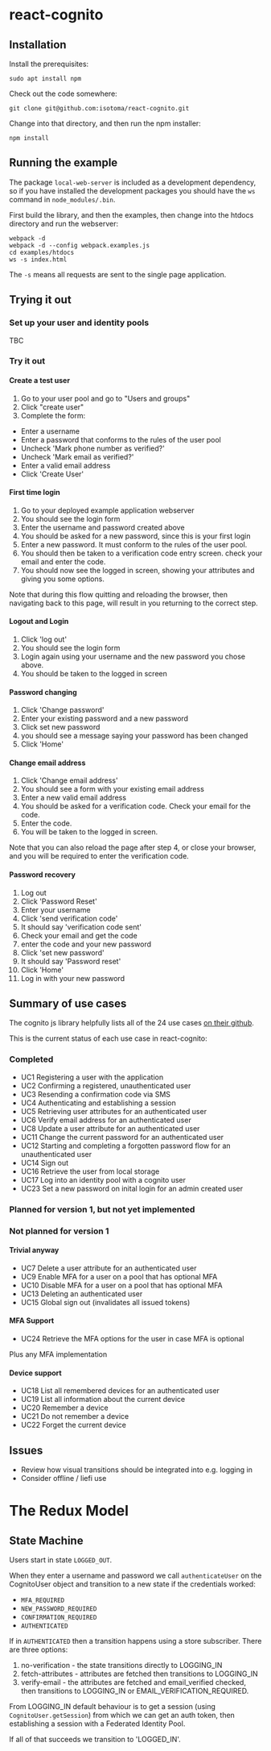 # react-cognito

## Installation

Install the prerequisites:

    sudo apt install npm

Check out the code somewhere:

    git clone git@github.com:isotoma/react-cognito.git

Change into that directory, and then run the npm installer:

    npm install

## Running the example

The package `local-web-server` is included as a development dependency, so if
you have installed the development packages you should have the `ws` command in
`node_modules/.bin`.

First build the library, and then the examples, then change into the htdocs directory and run the webserver:

    webpack -d
    webpack -d --config webpack.examples.js
    cd examples/htdocs
    ws -s index.html

The `-s` means all requests are sent to the single page application.

## Trying it out

### Set up your user and identity pools

TBC

### Try it out

#### Create a test user

1. Go to your user pool and go to "Users and groups"
2. Click "create user"
3. Complete the form:
  - Enter a username 
  - Enter a password that conforms to the rules of the user pool
  - Uncheck 'Mark phone number as verified?'
  - Uncheck 'Mark email as verified?'
  - Enter a valid email address
  - Click 'Create User'

#### First time login

1. Go to your deployed example application webserver
2. You should see the login form
3. Enter the username and password created above
4. You should be asked for a new password, since this is your first login
5. Enter a new password. It must conform to the rules of the user pool.
6. You should then be taken to a verification code entry screen.  check your email and enter the code.
7. You should now see the logged in screen, showing your attributes and giving you some options.

Note that during this flow quitting and reloading the browser, then navigating back to this page, 
will result in you returning to the correct step.

#### Logout and Login

1. Click 'log out'
2. You should see the login form
3. Login again using your username and the new password you chose above.
4. You should be taken to the logged in screen

#### Password changing

1. Click 'Change password'
2. Enter your existing password and a new password
3. Click set new password
4. you should see a message saying your password has been changed
5. Click 'Home'

#### Change email address

1. Click 'Change email address'
2. You should see a form with your existing email address
3. Enter a new valid email address
4. You should be asked for a verification code.  Check your email for the code.
5. Enter the code.
6. You will be taken to the logged in screen.

Note that you can also reload the page after step 4, or close your browser, and you will 
be required to enter the verification code.

#### Password recovery

1. Log out
2. Click 'Password Reset'
3. Enter your username
4. Click 'send verification code'
5. It should say 'verification code sent'
6. Check your email and get the code
7. enter the code and your new password
8. Click 'set new password'
9. It should say 'Password reset'
10. Click 'Home'
11. Log in with your new password


## Summary of use cases

The cognito js library helpfully lists all of the 24 use cases [on their github](https://github.com/aws/amazon-cognito-identity-js/).

This is the current status of each use case in react-cognito:

### Completed

- UC1 Registering a user with the application
- UC2 Confirming a registered, unauthenticated user
- UC3 Resending a confirmation code via SMS
- UC4 Authenticating and establishing a session
- UC5 Retrieving user attributes for an authenticated user
- UC6 Verify email address for an authenticated user
- UC8 Update a user attribute for an authenticated user
- UC11 Change the current password for an authenticated user
- UC12 Starting and completing a forgotten password flow for an unauthenticated user
- UC14 Sign out
- UC16 Retrieve the user from local storage
- UC17 Log into an identity pool with a cognito user
- UC23 Set a new password on inital login for an admin created user

### Planned for version 1, but not yet implemented

### Not planned for version 1

#### Trivial anyway

- UC7 Delete a user attribute for an authenticated user
- UC9 Enable MFA for a user on a pool that has optional MFA
- UC10 Disable MFA for a user on a pool that has optional MFA
- UC13 Deleting an authenticated user
- UC15 Global sign out (invalidates all issued tokens)

#### MFA Support

- UC24 Retrieve the MFA options for the user in case MFA is optional

Plus any MFA implementation

#### Device support

- UC18 List all remembered devices for an authenticated user
- UC19 List all information about the current device
- UC20 Remember a device
- UC21 Do not remember a device
- UC22 Forget the current device

## Issues

- Review how visual transitions should be integrated into e.g. logging in
- Consider offline / liefi use

# The Redux Model

## State Machine

Users start in state `LOGGED_OUT`.

When they enter a username and password we call `authenticateUser` on the CognitoUser
object and transition to a new state if the credentials worked:

- `MFA_REQUIRED`
- `NEW_PASSWORD_REQUIRED`
- `CONFIRMATION_REQUIRED`
- `AUTHENTICATED`

If in `AUTHENTICATED` then a transition happens using a store subscriber. There are
three options:

1. no-verification - the state transitions directly to LOGGING_IN
2. fetch-attributes - attributes are fetched then transitions to LOGGING_IN
3. verify-email - the attributes are fetched and email_verified checked, then 
   transitions to LOGGING_IN or EMAIL_VERIFICATION_REQUIRED.

From LOGGING_IN default behaviour is to get a session (using `CognitoUser.getSession`) from which we can get an auth token, then establishing a session with a Federated Identity Pool.

If all of that succeeds we transition to 'LOGGED_IN'.
